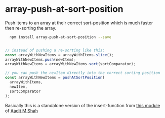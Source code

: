 # array-push-at-sort-position

Push items to an array at their correct sort-position which is much faster then re-sorting the array.

```bash
  npm install array-push-at-sort-position --save
```

```typescript

// instead of pushing a re-sorting like this:
const arrayWithNewItems = arrayWithItems.slice();
arrayWithNewItems.push(newItem);
arrayWithNewItems = arrayWithNewItems.sort(sortComparator);

// you can push the newItem directly into the correct sorting position
const arrayWithNewItems = pushAtSortPosition(
  arrayWithItems,
  newItem,
  sortComparator
);
```

Basically this is a standalone version of the insert-function from [this module](https://github.com/aaditmshah/sorted-array/blob/master/sorted-array.js#L11) of [Aadit M Shah](https://github.com/aaditmshah)
